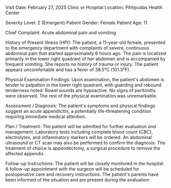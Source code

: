  Visit Date: February 27, 2025
Clinic or Hospital Location: Pihtipudas Health Center

Severity Level: 2 (Emergent)
Patient Gender: Female
Patient Age: 11

Chief Complaint:
Acute abdominal pain and vomiting

History of Present Illness (HPI):
The patient, a 11-year-old female, presented to the emergency department with complaints of severe, continuous abdominal pain that started approximately 6 hours ago. The pain is localized primarily in the lower right quadrant of her abdomen and is accompanied by frequent vomiting. She reports no history of trauma or injury. The patient appears uncomfortable and has a fever of 38.5°C (101.3°F).

Physical Examination Findings:
Upon examination, the patient's abdomen is tender to palpation in the lower right quadrant, with guarding and rebound tenderness noted. Bowel sounds are hypoactive. No signs of peritonitis were observed. The rest of the physical examination was unremarkable.

Assessment / Diagnosis:
The patient's symptoms and physical findings suggest an acute appendicitis, a potentially life-threatening condition requiring immediate medical attention.

Plan / Treatment:
The patient will be admitted for further evaluation and management. Laboratory tests including complete blood count (CBC), electrolytes, and inflammatory markers will be ordered. An abdominal ultrasound or CT scan may also be performed to confirm the diagnosis. The treatment of choice is appendectomy, a surgical procedure to remove the affected appendix.

Follow-up Instructions:
The patient will be closely monitored in the hospital. A follow-up appointment with the surgeon will be scheduled for postoperative care and recovery instructions. The patient's parents have been informed of the situation and are present during the evaluation.
